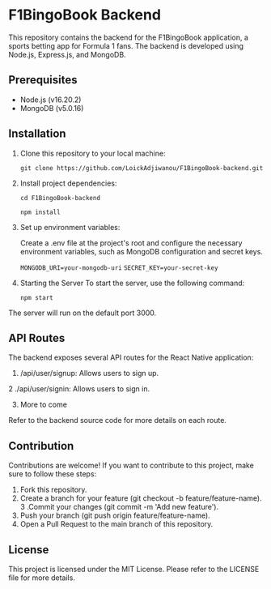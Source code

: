 # F1BingoBook Backend

This repository contains the backend for the F1BingoBook application, a sports betting app for Formula 1 fans. The backend is developed using Node.js, Express.js, and MongoDB.

## Prerequisites

- Node.js (v16.20.2)
- MongoDB (v5.0.16)

## Installation

1. Clone this repository to your local machine:

   ```git clone https://github.com/LoickAdjiwanou/F1BingoBook-backend.git```

2. Install project dependencies:

    ```cd F1BingoBook-backend```

    ```npm install```

3. Set up environment variables:

    Create a .env file at the project's root and configure the necessary environment variables, such as MongoDB configuration and secret keys.
    
    ```MONGODB_URI=your-mongodb-uri```
    ```SECRET_KEY=your-secret-key```

4. Starting the Server
    To start the server, use the following command:

    ```npm start```

The server will run on the default port 3000.

## API Routes

The backend exposes several API routes for the React Native application:

1. /api/user/signup: Allows users to sign up.

2 ./api/user/signin: Allows users to sign in.

3. More to come

Refer to the backend source code for more details on each route.

## Contribution

Contributions are welcome! If you want to contribute to this project, make sure to follow these steps:

1. Fork this repository.
2. Create a branch for your feature (git checkout -b feature/feature-name).
3 .Commit your changes (git commit -m 'Add new feature').
4. Push your branch (git push origin feature/feature-name).
5. Open a Pull Request to the main branch of this repository.


## License

This project is licensed under the MIT License. Please refer to the LICENSE file for more details.
